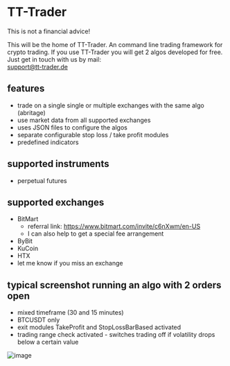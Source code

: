 # TT-Trader
This is not a financial advice!


This will be the home of TT-Trader. An command line trading framework for crypto trading. If you use TT-Trader you will get 2 algos developed for free. Just get in touch with us by mail: 	
support@tt-trader.de

## features
- trade on a single single or multiple exchanges with the same algo (abritage)
- use market data from all supported exchanges
- uses JSON files to configure the algos
- separate configurable stop loss / take profit modules
- predefined indicators


## supported instruments
- perpetual futures


## supported exchanges
- BitMart
  - referral link: https://www.bitmart.com/invite/c6nXwm/en-US
  - I can also help to get a special fee arrangement
- ByBit
- KuCoin
- HTX
- let me know if you miss an exchange


## typical screenshot running an algo with 2 orders open
- mixed timeframe (30 and 15 minutes)
- BTCUSDT only
- exit modules TakeProfit and StopLossBarBased activated
- trading range check activated - switches trading off if volatility drops below a certain value

![image](https://github.com/user-attachments/assets/8a63876d-983a-4c16-8f88-725c64b73b6d)
